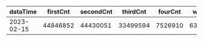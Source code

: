 |dataTime|firstCnt|secondCnt|thirdCnt|fourCnt|winCnt|vrate|wrate|
|-|-|-|-|-|-|-|-|
|2023-02-15|44846852|44430051|33499594|7526910|6335931|86.8%|13.4%|